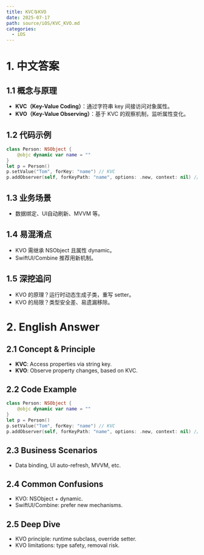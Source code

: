 ```yaml
---
title: KVC与KVO
date: 2025-07-17
path: source/iOS/KVC_KVO.md
categories:
  - iOS
---
```


# 1. 中文答案

## 1.1 概念与原理
- **KVC（Key-Value Coding）**：通过字符串 key 间接访问对象属性。
- **KVO（Key-Value Observing）**：基于 KVC 的观察机制，监听属性变化。

## 1.2 代码示例
```swift
class Person: NSObject {
    @objc dynamic var name = ""
}
let p = Person()
p.setValue("Tom", forKey: "name") // KVC
p.addObserver(self, forKeyPath: "name", options: .new, context: nil) // KVO
```

## 1.3 业务场景
- 数据绑定、UI自动刷新、MVVM 等。

## 1.4 易混淆点
- KVO 需继承 NSObject 且属性 dynamic。
- SwiftUI/Combine 推荐用新机制。

## 1.5 深挖追问
- KVO 的原理？运行时动态生成子类，重写 setter。
- KVO 的局限？类型安全差、易遗漏移除。

# 2. English Answer

## 2.1 Concept & Principle
- **KVC**: Access properties via string key.
- **KVO**: Observe property changes, based on KVC.

## 2.2 Code Example
```swift
class Person: NSObject {
    @objc dynamic var name = ""
}
let p = Person()
p.setValue("Tom", forKey: "name") // KVC
p.addObserver(self, forKeyPath: "name", options: .new, context: nil) // KVO
```

## 2.3 Business Scenarios
- Data binding, UI auto-refresh, MVVM, etc.

## 2.4 Common Confusions
- KVO: NSObject + dynamic.
- SwiftUI/Combine: prefer new mechanisms.

## 2.5 Deep Dive
- KVO principle: runtime subclass, override setter.
- KVO limitations: type safety, removal risk.
